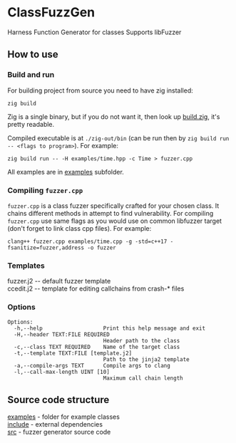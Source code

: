 # ClassFuzzGen

Harness Function Generator for classes
Supports libFuzzer

## How to use

### Build and run

For building project from source you need to have zig installed:
```
zig build
```

Zig is a single binary, but if you do not want it, then look up [build.zig](build.zig), it's pretty readable.

Compiled executable is at `./zig-out/bin` (can be run then by `zig build run -- <flags to program>`). For example:
```
zig build run -- -H examples/time.hpp -c Time > fuzzer.cpp
```

All examples are in [examples](examples/README.md) subfolder.

### Compiling `fuzzer.cpp`

`fuzzer.cpp` is a class fuzzer specifically crafted for your chosen class. It chains different methods in attempt to find vulnerability. For compiling `fuzzer.cpp` use same flags as you would use on common libfuzzer target (don't forget to link class cpp files). For example:
```
clang++ fuzzer.cpp examples/time.cpp -g -std=c++17 -fsanitize=fuzzer,address -o fuzzer
```

### Templates

fuzzer.j2 -- default fuzzer template\
ccedit.j2 -- template for editing callchains from crash-* files

### Options

```
Options:
  -h,--help                   Print this help message and exit
  -H,--header TEXT:FILE REQUIRED
                              Header path to the class
  -c,--class TEXT REQUIRED    Name of the target class
  -t,--template TEXT:FILE [template.j2] 
                              Path to the jinja2 template
  -a,--compile-args TEXT      Compile args to clang
  -l,--call-max-length UINT [10] 
                              Maximum call chain length
```


## Source code structure

[examples](examples) - folder for example classes\
[include](include) - external dependencies\
[src](src) - fuzzer generator source code

